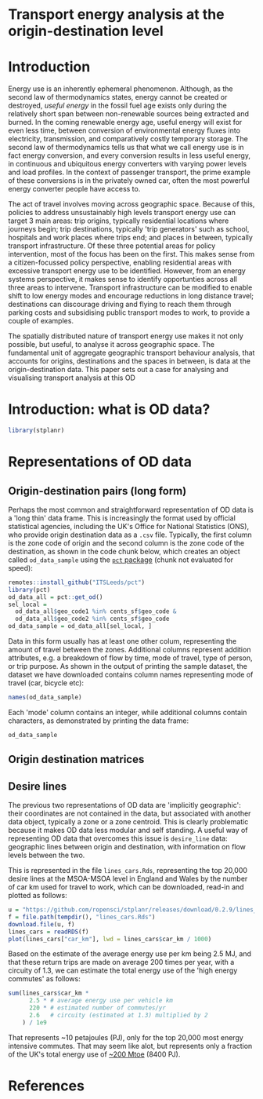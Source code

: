 Transport energy analysis at the origin-destination level
================

<!-- README.md is generated from README.Rmd. Please edit that file -->
Introduction
============

Energy use is an inherently ephemeral phenomenon. Although, as the second law of thermodynamics states, energy cannot be created or destroyed, *useful energy* in the fossil fuel age exists only during the relatively short span between non-renewable sources being extracted and burned. In the coming renewable energy age, useful energy will exist for even less time, between conversion of environmental energy fluxes into electricity, transmission, and comparatively costly temporary storage. The second law of thermodynamics tells us that what we call energy use is in fact energy conversion, and every conversion results in less useful energy, in continuous and ubiquitous energy converters with varying power levels and load profiles. In the context of passenger transport, the prime example of these conversions is in the privately owned car, often the most powerful energy converter people have access to.

The act of travel involves moving across geographic space. Because of this, policies to address unsustainably high levels transport energy use can target 3 main areas: trip origins, typically residential locations where journeys begin; trip destinations, typically 'trip generators' such as school, hospitals and work places where trips end; and places in between, typically transport infrastructure. Of these three potential areas for policy intervention, most of the focus has been on the first. This makes sense from a citizen-focussed policy perspective, enabling residential areas with excessive transport energy use to be identified. However, from an energy systems perspective, it makes sense to identify opportunties across all three areas to intervene. Transport infrastructure can be modified to enable shift to low energy modes and encourage reductions in long distance travel; destinations can discourage driving and flying to reach them through parking costs and subsidising public transport modes to work, to provide a couple of examples.

The spatially distributed nature of transport energy use makes it not only possible, but useful, to analyse it across geographic space. The fundamental unit of aggregate geographic transport behaviour analysis, that accounts for origins, destinations and the spaces in between, is data at the origin-destination data. This paper sets out a case for analysing and visualising transport analysis at this OD

Introduction: what is OD data?
==============================

``` r
library(stplanr)
```

Representations of OD data
==========================

Origin-destination pairs (long form)
------------------------------------

Perhaps the most common and straightforward representation of OD data is a 'long thin' data frame. This is increasingly the format used by official statistical agencies, including the UK's Office for National Statistics (ONS), who provide origin destination data as a `.csv` file. Typically, the first column is the zone code of origin and the second column is the zone code of the destination, as shown in the code chunk below, which creates an object called `od_data_sample` using the [`pct` package](https://itsleeds.github.io/pct/) (chunk not evaluated for speed):

``` r
remotes::install_github("ITSLeeds/pct")
library(pct)
od_data_all = pct::get_od()
sel_local = 
  od_data_all$geo_code1 %in% cents_sf$geo_code &
  od_data_all$geo_code2 %in% cents_sf$geo_code 
od_data_sample = od_data_all[sel_local, ]
```

Data in this form usually has at least one other colum, representing the amount of travel between the zones. Additional columns represent addition attributes, e.g. a breakdown of flow by time, mode of travel, type of person, or trip purpose. As shown in the output of printing the sample dataset, the dataset we have downloaded contains column names representing mode of travel (car, bicycle etc):

``` r
names(od_data_sample)
```

Each 'mode' column contains an integer, while additional columns contain characters, as demonstrated by printing the data frame:

``` r
od_data_sample
```

Origin destination matrices
---------------------------

Desire lines
------------

The previous two representations of OD data are 'implicitly geographic': their coordinates are not contained in the data, but associated with another data object, typically a zone or a zone centroid. This is clearly problematic because it makes OD data less modular and self standing. A useful way of representing OD data that overcomes this issue is `desire_line` data: geographic lines between origin and destination, with information on flow levels between the two.

This is represented in the file `lines_cars.Rds`, representing the top 20,000 desire lines at the MSOA-MSOA level in England and Wales by the number of car km used for travel to work, which can be downloaded, read-in and plotted as follows:

``` r
u = "https://github.com/ropensci/stplanr/releases/download/0.2.9/lines_cars.Rds"
f = file.path(tempdir(), "lines_cars.Rds")
download.file(u, f)
lines_cars = readRDS(f)
plot(lines_cars["car_km"], lwd = lines_cars$car_km / 1000)
```

Based on the estimate of the average energy use per km being 2.5 MJ, and that these return trips are made on average 200 times per year, with a circuity of 1.3, we can estimate the total energy use of the 'high energy commutes' as follows:

``` r
sum(lines_cars$car_km *
      2.5 * # average energy use per vehicle km 
      220 * # estimated number of commutes/yr
      2.6   # circuity (estimated at 1.3) multiplied by 2 
    ) / 1e9
```

That represents ~10 petajoules (PJ), only for the top 20,000 most energy intensive commutes. That may seem like alot, but represents only a fraction of the UK's total energy use of [~200 Mtoe](https://assets.publishing.service.gov.uk/government/uploads/system/uploads/attachment_data/file/729451/DUKES_PN.pdf) (8400 PJ).

References
==========
